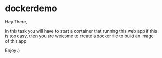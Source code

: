 # dockerdemo

Hey There,

In this task you will have to start a container that running this web app
if this is too easy, then you are welcome to create a docker file to build an image of this app

Enjoy :)
